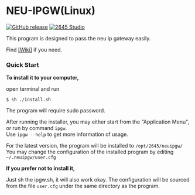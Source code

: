 NEU-IPGW(Linux)
=

[![GitHub release](https://img.shields.io/github/release/2645Corp/neuipgw_linux.svg?maxAge=2592000)](https://github.com/2645Corp/neuipgw_linux/releases)
[![2645 Studio](https://img.shields.io/badge/Powered%20by-2645%20Studio-yellowgreen.svg)](http://www.cool2645.com/)

This program is designed to pass the neu ip gateway easily.

Find [[Wiki]](https://github.com/2645Corp/neu-ipgw_linux/wiki) if you need.

### Quick Start

**To install it to your computer,**

open terminal and run

`$ sh ./install.sh`

The program will require sudo password.

After running the installer, you may either start from the "Application Menu", or run by command `ipgw`. <br>
Use `ipgw --help` to get more information of usage. <br>

For the latest version, the program will be installed to `/opt/2645/neuipgw/` <br>
You may change the configuration of the installed program by editing `~/.neuipgw/user.cfg`

**If you prefer not to install it,**

Just sh the ipgw.sh, it will also work okay. The configuration will be sourced from the file `user.cfg` under the same directory as the program.
